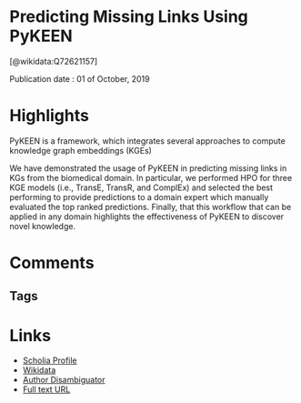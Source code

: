 
Predicting Missing Links Using PyKEEN
=====================================
  
  [@wikidata:Q72621157]  
  
Publication date : 01 of October, 2019  

# Highlights
PyKEEN is a framework, which integrates several approaches
to compute knowledge graph embeddings (KGEs)

We have demonstrated the usage of PyKEEN in predicting missing links in KGs
from the biomedical domain. In particular, we performed HPO for three KGE
models (i.e., TransE, TransR, and ComplEx) and selected the best performing
to provide predictions to a domain expert which manually evaluated the top
ranked predictions. Finally, that this workflow that can be applied in any domain
highlights the effectiveness of PyKEEN to discover novel knowledge.


# Comments

## Tags

# Links
  
 * [Scholia Profile](https://scholia.toolforge.org/work/Q72621157)  
 * [Wikidata](https://www.wikidata.org/wiki/Q72621157)  
 * [Author Disambiguator](https://author-disambiguator.toolforge.org/work_item_oauth.php?id=Q72621157&batch_id=&match=1&author_list_id=&doit=Get+author+links+for+work)  
 * [Full text URL](http://ceur-ws.org/Vol-2456/paper64.pdf)  
